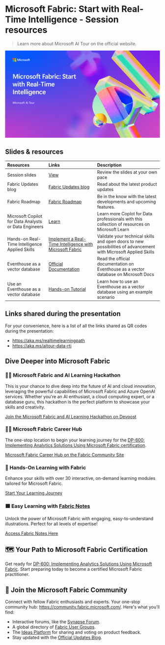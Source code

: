 # Microsoft Fabric: Start with Real-Time Intelligence - Session resources

> Learn more about Microsoft AI Tour on the official website.

![Session cover image with a bright "AI" text in 3D over a blue and purple abstract background.](lab/media/session-cover.png)

## Slides & resources

| Resources          | Links                             | Description        |
|:-------------------|:----------------------------------|:-------------------|
| Session slides     | [View    ](https://aka.ms/AArxprb) | Review the slides at your own pace |
| Fabric Updates blog     | [Fabric Updates blog](https://blog.fabric.microsoft.com/) | Read about the latest product updates |
| Fabric Roadmap    | [Fabric Roadmap](https://aka.ms/FabricRoadmap) | Be in the know with the latest developments and upcoming features. |
| Microsoft Copilot for Data Analysts or Data Engineers  | [Learn](https://aka.ms/aitour-data-clh) | Learn more Coplot for Data professionals with this collection of resources on Microsoft Learn |
| Hands-on Real-Time Intelligence Applied Skills     | [Implement a Real-Time Intelligence with Microsoft Fabric](https://learn.microsoft.com/en-us/credentials/applied-skills/implement-a-real-time-intelligence-solution-with-microsoft-fabric/) | Validate your technical skills and open doors to new possibilities of advancement with Microsoft Applied Skills |
| Eventhouse as a vector database     | [Official Documentation](https://learn.microsoft.com/en-us/fabric/real-time-intelligence/vector-database) | Read the official documentation on Eventhouse as a vector database on Microsoft Docs |
| Use an Eventhouse as a vector database     | [Hands-on Tutorial](https://learn.microsoft.com/en-us/fabric/real-time-intelligence/vector-database-eventhouse) | Learn how to use an Eventhouse as a vector database using an example scenario |

## Links shared during the presentation

For your convenience, here is a list of all the links shared as QR codes during the presentation: 

- https://aka.ms/realtimelearningpath
- https://aka.ms/aitour-data-rti


## Dive Deeper into Microsoft Fabric

### 👷‍♀️ Microsoft Fabric and AI Learning Hackathon

This is your chance to dive deep into the future of AI and cloud innovation, leveraging the powerful capabilities of Microsoft Fabric and Azure OpenAI services. Whether you're an AI enthusiast, a cloud computing expert, or a database guru, this hackathon is the perfect platform to showcase your skills and creativity.

[Join the Microsoft Fabric and AI Learning Hackathon on Devpost](https://microsoftfabric.devpost.com)


### 👩‍💻 Microsoft Fabric Career Hub

The one-stop location to begin your learning journey for the [DP-600: Implementing Analytics Solutions Using Microsoft Fabric certification](https://learn.microsoft.com/en-us/credentials/certifications/exams/dp-600/).

[Microsoft Fabric Career Hub on the Fabric Community Site](https://aka.ms/FabricCareerHub?ocid=fabric24_careerhub_blog_cxa)

### 📖 Hands-On Learning with Fabric

Enhance your skills with over 30 interactive, on-demand learning modules tailored for Microsoft Fabric.

[Start Your Learning Journey](https://learn.microsoft.com/training/browse/?products=fabric)

### 🟩 Easy Learning with [Fabric Notes](https://aka.ms/fabricnotes)

Unlock the power of Microsoft Fabric with engaging, easy-to-understand illustrations. Perfect for all levels of expertise!

[Access Fabric Notes Here](https://aka.ms/fabricnotes)

## 🗺️ Your Path to Microsoft Fabric Certification

Get ready for [DP-600: Implementing Analytics Solutions Using Microsoft Fabric](https://learn.microsoft.com/credentials/certifications/exams/dp-600/). Start preparing today to become a certified Microsoft Fabric practitioner.

## 💬 Join the Microsoft Fabric Community

Connect with fellow Fabric enthusiasts and experts. Your one-stop community hub: https://community.fabric.microsoft.com/. Here's what you'll find:

- Interactive forums, like the [Synapse Forum](https://community.fabric.microsoft.com/t5/Synapse-forums/ct-p/AC-Community).
- A global directory of [Fabric User Groups](https://community.fabric.microsoft.com/t5/Fabric-User-Groups/ct-p/fbc_usergroups).
- The [Ideas Platform](https://ideas.fabric.microsoft.com/) for sharing and voting on product feedback.
- Stay updated with the [Official Updates Blog](https://blog.fabric.microsoft.com/blog/).
